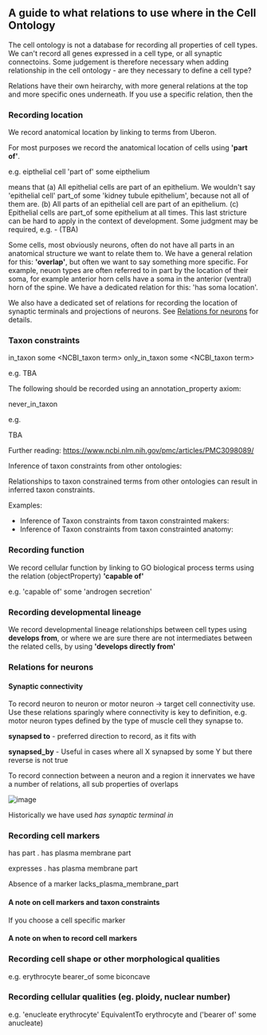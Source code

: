 ## A guide to what relations to use where in the Cell Ontology

The cell ontology is not a database for recording all properties of cell types.  We can't record all genes expressed in a cell type, or all synaptic connectoins. Some judgement is therefore necessary when adding relationship in the cell ontology - are they necessary to define a cell type?

Relations have their own heirarchy, with more general relations at the top and more specific ones underneath.  If you use a specific relation, then the 

### Recording location

We record anatomical location by linking to terms from Uberon.

For most purposes we record the anatomical location of cells using **'part of'**. 

e.g. eipthelial cell 'part of' some eipthelium 

means that
(a) All epithelial cells are part of an epithelium.  We wouldn't say 'epithelial cell' part_of some 'kidney tubule epithelium', because not all of them are.
(b) All parts of an epithelial cell are part of an epithelium.
(c) Epithelial cells are part_of some epithelium at all times.  This last stricture can be hard to apply in the context of development.  Some judgment may be required, e.g. -   (TBA)

Some cells, most obviously neurons, often do not have all parts in an anatomical structure we want to relate them to. We have a general relation for this: **'overlap'**, but often we want to say something more specific.  For example, neuon types are often referred to in part by the location of their soma, for example anterior horn cells have a soma in the anterior (ventral) horn of the spine.  We have a dedicated relation for this: 'has soma location'.

We also have a dedicated set of relations for recording the location of synaptic terminals and projections of neurons.  See [Relations for neurons](#Relations_for_neurons) for details.

### Taxon constraints

in_taxon some <NCBI_taxon term>
only_in_taxon some <NCBI_taxon term>

e.g. 
TBA

The following should be recorded using an annotation_property axiom:

never_in_taxon 

e.g. 

TBA

Further reading: https://www.ncbi.nlm.nih.gov/pmc/articles/PMC3098089/

Inference of taxon constraints from other ontologies:

Relationships to taxon constrained terms from other ontologies can result in inferred taxon constraints.

Examples: 
 - Inference of Taxon constraints from taxon constrainted makers: 
 - Inference of Taxon constraints from taxon constrainted anatomy: 

### Recording function

We record cellular function by linking to GO biological process terms using the relation (objectProperty) **'capable of'** 

e.g. 'capable of' some 'androgen secretion'

### Recording developmental lineage

We record developmental lineage relationships between cell types using **develops from**, or where we are sure there are not intermediates between the related cells, by using **'develops directly from'**

### Relations for neurons

#### Synaptic connectivity

To record neuron to neuron or motor neuron -> target cell connectivity use.  Use these relations sparingly where connectivity is key to definition, e.g. motor neuron types defined by the type of muscle cell they synapse to.

**synapsed to** - preferred direction to record, as it fits with 

**synapsed_by** - Useful in cases where all X synapsed by some Y but there reverse is not true

To record connection between a neuron and a region it innervates we have a number of relations, all sub properties of overlaps

![image](https://user-images.githubusercontent.com/112839/94337631-e0a83300-ffe3-11ea-8f13-ac8a484a5fb3.png)

Historically we have used *has synaptic terminal in*


### Recording cell markers

has part
  . has plasma membrane part
  
expresses
  . has plasma membrane part
 
 Absence of a marker 
 lacks_plasma_membrane_part
 
#### A note on cell markers and taxon constraints

If you choose a cell specific marker 

#### A note on when to record cell markers
 
### Recording cell shape or other morphological qualities

e.g. erythrocyte bearer_of some biconcave

### Recording cellular qualities (eg. ploidy, nuclear number)

e.g. 'enucleate erythrocyte' EquivalentTo erythrocyte and ('bearer of' some anucleate)



